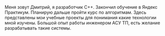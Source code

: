 Меня зовут Дмитрий, я разработчик С++.
Закончил обучение в Яндекс Практикум. Планирую дальше пройти курс по алгоритмам. 
Здесь представлены мои учебные проекты для понимания какие технологии мной изучены.
Большой опыт работы инженером АСУ ТП, есть желание разрабатывать такие системы.
